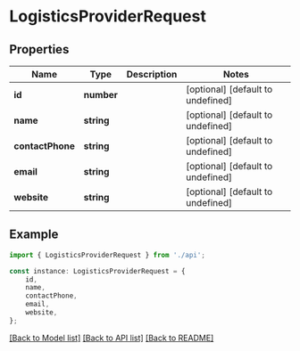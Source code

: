 # LogisticsProviderRequest


## Properties

Name | Type | Description | Notes
------------ | ------------- | ------------- | -------------
**id** | **number** |  | [optional] [default to undefined]
**name** | **string** |  | [optional] [default to undefined]
**contactPhone** | **string** |  | [optional] [default to undefined]
**email** | **string** |  | [optional] [default to undefined]
**website** | **string** |  | [optional] [default to undefined]

## Example

```typescript
import { LogisticsProviderRequest } from './api';

const instance: LogisticsProviderRequest = {
    id,
    name,
    contactPhone,
    email,
    website,
};
```

[[Back to Model list]](../README.md#documentation-for-models) [[Back to API list]](../README.md#documentation-for-api-endpoints) [[Back to README]](../README.md)
